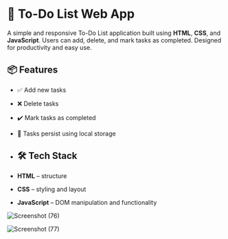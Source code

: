 # 📝 To-Do List Web App

A simple and responsive To-Do List application built using **HTML**, **CSS**, and **JavaScript**. Users can add, delete, and mark tasks as completed. Designed for productivity and easy use.

## 📦 Features

- ✅ Add new tasks
- ❌ Delete tasks
- ✔️ Mark tasks as completed
- 💾 Tasks persist using local storage

- ## 🛠️ Tech Stack

- **HTML** – structure
- **CSS** – styling and layout
- **JavaScript** – DOM manipulation and functionality



![Screenshot (76)](https://github.com/user-attachments/assets/3535ef87-5d83-4db2-911d-957e0d3358f7)


![Screenshot (77)](https://github.com/user-attachments/assets/310c9c59-6aa3-489d-b0c7-fa935bd261e9)


